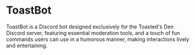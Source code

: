 # ToastBot
ToastBot is a Discord bot designed exclusively for the Toasted's Den Discord server, featuring essential moderation tools, and a touch of fun commands users can use in a humorous manner, making interactions lively and entertaining. 
